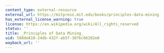 ```yaml
---
content_type: external-resource
external_url: https://mitpress.mit.edu/books/principles-data-mining
has_external_license_warning: true
license: https://en.wikipedia.org/wiki/All_rights_reserved
status: ''
title: _Principles of Data Mining_
uid: 588de810-24db-432f-ab5f-3076c66202e0
wayback_url: ''
---
```


